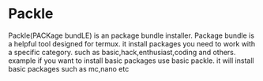 # Packle
Packle(PACKage bundLE) is an package bundle installer.
Package bundle is a helpful tool designed for termux.
it install packages you need to work with a specific category.
such as basic,hack,enthusiast,coding and others.
example if you want to install basic packages use basic packle.
it will install basic packages such as mc,nano etc
